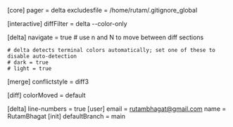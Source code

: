 [core]
    pager = delta
	excludesfile = /home/rutam/.gitignore_global

[interactive]
    diffFilter = delta --color-only

[delta]
    navigate = true    # use n and N to move between diff sections

    # delta detects terminal colors automatically; set one of these to disable auto-detection
    # dark = true
    # light = true

[merge]
    conflictstyle = diff3

[diff]
    colorMoved = default
    
[delta]
    line-numbers = true
[user]
	email = rutambhagat@gmail.com
	name = RutamBhagat
[init]
	defaultBranch = main
